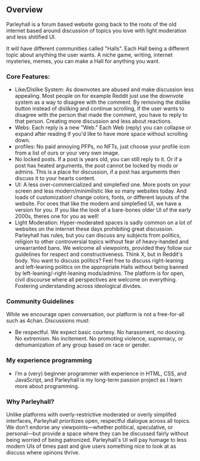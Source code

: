 ## Overview 
Parleyhall is a forum based website going back to the roots of the old internet based around discussion of topics you love with light moderation and less shitified UI.

It will have different communities called "Halls". Each Hall being a different topic about anything the user wants. A niche game, writing, internet mysteries, memes, you can make a Hall for anything you want.

### Core Features:

* Like/Dislike System: As downvotes are abused and make discussion less appealing. Most people on for example Reddit just use the downvote system as a way to disagree with the comment. By removing the dislike button instead of disliking and continue scrolling, if the user wants to disagree with the person that made the comment, you have to reply to that person. Creating more discussion and less about reactions.
* Webs: Each reply is a new "Web." Each Web (reply) you can collapse or expand after reading if you'd like to have more space without scrolling down. 
* profiles: No paid annoying PFPs, no NFTs, just choose your profile icon from a list of ours or your very own image.
* No locked posts. If a post is years old, you can still reply to it. Or if a post has heated arguments, the post cannot be locked by mods or admins. This is a place for discussion, if a post has arguments then discuss it to your hearts content.
* UI: A less over-commercialized and simplefied one. More posts on your screen and less modern/minimilistic like so many websites today. And loads of customization! change colors, fonts, or different layouts of the website. For ones that like the modern and simplefied UI, we have a version for you. If you like the look of a bare-bones older UI of the early 2000s, theres one for you as well!
* Light Moderation: Hyper-moderated spaces is sadly common on a lot of websites on the internet these days prohibiting great discussion. Parleyhall has rules, but you can discuss any subjects from politics, religion to other controversial topics without fear of heavy-handed and unwarranted bans. We welcome all viewpoints, provided they follow our guidelines for respect and constructiveness. Think X, but in Reddit's body. You want to discuss politics? Feel free to discuss right-leaning and left-leaning politics on the appropriate Halls without being banned by left-leaning/-right-leaning mods/admins. The platform is for open, civil discourse where all perspectives are welcome on everything. Fostering understanding across ideological divides.



### Community Guidelines
While we encourage open conversation, our platform is not a free-for-all such as 4chan. Discussions must:
- Be respectful. We expect basic courtesy. No harassment, no doxxing. No extremism. No incitement. No promoting violence, supremacy, or dehumanization of any group based on race or gender.





### My experience programming
- I’m a (very) beginner programmer with experience in HTML, CSS, and JavaScript, and Parleyhall is my long-term passion project as I learn more about programming.

### Why Parleyhall?
Unlike platforms with overly-restrictive moderated or overly simplifed interfaces, Parleyhall prioritizes open, respectful dialogue across all topics. We don’t endorse any viewpoints—whether political, speculative, or personal—but provide a space where they can be discussed fairly without being worried of being patronized. Parleyhall's UI will pay homage to less modern UIs of times past and give users something nice to look at as discuss where opinons thrive.
